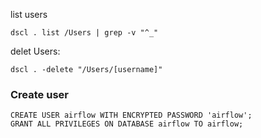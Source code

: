 
list users
```
dscl . list /Users | grep -v "^_" 
```
delet Users: 
```
dscl . -delete "/Users/[username]"
```


### Create user
```
CREATE USER airflow WITH ENCRYPTED PASSWORD 'airflow';
GRANT ALL PRIVILEGES ON DATABASE airflow TO airflow;
```